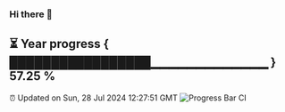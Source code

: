 ### Hi there 👋
⏳ Year progress { █████████████████▁▁▁▁▁▁▁▁▁▁▁▁▁ } 57.25 %
---
⏰ Updated on Sun, 28 Jul 2024 12:27:51 GMT
![Progress Bar CI](https://github.com/liununu/liununu/workflows/Progress%20Bar%20CI/badge.svg)
